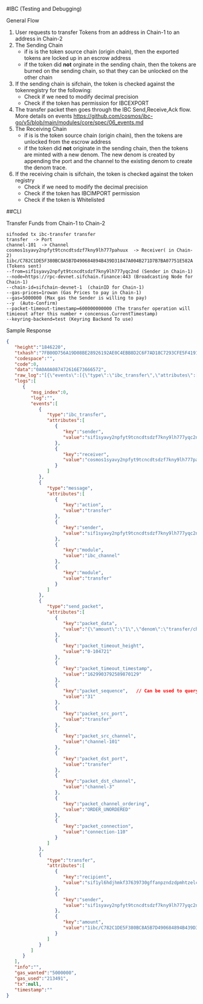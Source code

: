 #IBC (Testing and Debugging)

General Flow 
1. User requests to transfer Tokens from an address in Chain-1 to an address in Chain-2
2. The Sending Chain
    - if is is the token source chain (origin chain), then the exported tokens are locked up in an escrow address
    - if the token did **not** orginate in the sending chain, then the tokens are burned on the sending chain, so that they can be unlocked on the other chain
3. If the sending chain is sifchain, the token is checked against the tokenregistry for the following:
    - Check if we need to modify decimal precision
    - Check if the token has permission for IBCEXPORT
4. The transfer packet then goes through the IBC Send,Receive,Ack flow. More details on events https://github.com/cosmos/ibc-go/v5/blob/main/modules/core/spec/06_events.md
5. The Receiving Chain
    - if is is the token source chain (origin chain), then the tokens are unlocked from the escrow address
    - if the token did **not** originate in the sending chain, then the tokens are minted with a new denom. The new denom is created by appending the port and the channel to the existing denom to create the denom trace.
6. If the receiving chain is sifchain, the token is checked against the token registry 
    - Check if we need to modify the decimal precision
    - Check if the token has IBCIMPORT permission
    - Check if the token is Whitelisted
    
##CLI

Transfer Funds from Chain-1 to Chain-2
```shell
sifnoded tx ibc-transfer transfer 
transfer  -> Port
channel-101  -> Channel
cosmos1syavy2npfyt9tcncdtsdzf7kny9lh777pahuux  -> Receiver( in Chain-2)
1ibc/C782C1DE5F380BC8A5B7D490684894B439D31847A004B271D7B7BA07751E582A (Tokens sent)
--from=sif1syavy2npfyt9tcncdtsdzf7kny9lh777yqc2nd (Sender in Chain-1)
--node=https://rpc-devnet.sifchain.finance:443 (Broadcasting Node for Chain-1)
--chain-id=sifchain-devnet-1  (chainID for Chain-1)
--gas-prices=1rowan (Gas Prices to pay in Chain-1)
--gas=5000000 (Max gas the Sender is willing to pay)
--y  (Auto-Confirm)
--packet-timeout-timestamp=600000000000 (The transfer operation will timieout after this number + concensus.CurrentTimestamp)
--keyring-backend=test (Keyring Backend To use)
```

Sample Response
```json
{
   "height":"1846220",
   "txhash":"7FB00D756A19D08BE28926192AE0C4EBB8D2C6F7AD18C7293CFE5F4191C293ED",
   "codespace":"",
   "code":0,
   "data":"0A0A0A087472616E73666572",
   "raw_log":"[{\"events\":[{\"type\":\"ibc_transfer\",\"attributes\":[{\"key\":\"sender\",\"value\":\"sif1syavy2npfyt9tcncdtsdzf7kny9lh777yqc2nd\"},{\"key\":\"receiver\",\"value\":\"cosmos1syavy2npfyt9tcncdtsdzf7kny9lh777pahuux\"}]},{\"type\":\"message\",\"attributes\":[{\"key\":\"action\",\"value\":\"transfer\"},{\"key\":\"sender\",\"value\":\"sif1syavy2npfyt9tcncdtsdzf7kny9lh777yqc2nd\"},{\"key\":\"module\",\"value\":\"ibc_channel\"},{\"key\":\"module\",\"value\":\"transfer\"}]},{\"type\":\"send_packet\",\"attributes\":[{\"key\":\"packet_data\",\"value\":\"{\\\"amount\\\":\\\"1\\\",\\\"denom\\\":\\\"transfer/channel-101/uphoton\\\",\\\"receiver\\\":\\\"cosmos1syavy2npfyt9tcncdtsdzf7kny9lh777pahuux\\\",\\\"sender\\\":\\\"sif1syavy2npfyt9tcncdtsdzf7kny9lh777yqc2nd\\\"}\"},{\"key\":\"packet_timeout_height\",\"value\":\"0-104721\"},{\"key\":\"packet_timeout_timestamp\",\"value\":\"1629903792589870129\"},{\"key\":\"packet_sequence\",\"value\":\"31\"},{\"key\":\"packet_src_port\",\"value\":\"transfer\"},{\"key\":\"packet_src_channel\",\"value\":\"channel-101\"},{\"key\":\"packet_dst_port\",\"value\":\"transfer\"},{\"key\":\"packet_dst_channel\",\"value\":\"channel-3\"},{\"key\":\"packet_channel_ordering\",\"value\":\"ORDER_UNORDERED\"},{\"key\":\"packet_connection\",\"value\":\"connection-110\"}]},{\"type\":\"transfer\",\"attributes\":[{\"key\":\"recipient\",\"value\":\"sif1yl6hdjhmkf37639730gffanpzndzdpmhtzelcg\"},{\"key\":\"sender\",\"value\":\"sif1syavy2npfyt9tcncdtsdzf7kny9lh777yqc2nd\"},{\"key\":\"amount\",\"value\":\"1ibc/C782C1DE5F380BC8A5B7D490684894B439D31847A004B271D7B7BA07751E582A\"}]}]}]",
   "logs":[
      {
         "msg_index":0,
         "log":"",
         "events":[
            {
               "type":"ibc_transfer",
               "attributes":[
                  {
                     "key":"sender",
                     "value":"sif1syavy2npfyt9tcncdtsdzf7kny9lh777yqc2nd"
                  },
                  {
                     "key":"receiver",
                     "value":"cosmos1syavy2npfyt9tcncdtsdzf7kny9lh777pahuux"
                  }
               ]
            },
            {
               "type":"message",
               "attributes":[
                  {
                     "key":"action",
                     "value":"transfer"
                  },
                  {
                     "key":"sender",
                     "value":"sif1syavy2npfyt9tcncdtsdzf7kny9lh777yqc2nd"
                  },
                  {
                     "key":"module",
                     "value":"ibc_channel"
                  },
                  {
                     "key":"module",
                     "value":"transfer"
                  }
               ]
            },
            {
               "type":"send_packet",
               "attributes":[
                  {
                     "key":"packet_data",
                     "value":"{\"amount\":\"1\",\"denom\":\"transfer/channel-101/uphoton\",\"receiver\":\"cosmos1syavy2npfyt9tcncdtsdzf7kny9lh777pahuux\",\"sender\":\"sif1syavy2npfyt9tcncdtsdzf7kny9lh777yqc2nd\"}"
                  },
                  {
                     "key":"packet_timeout_height",
                     "value":"0-104721"
                  },
                  {
                     "key":"packet_timeout_timestamp",
                     "value":"1629903792589870129"
                  },
                  {
                     "key":"packet_sequence",   // Can be used to query status of the packet
                     "value":"31"
                  },
                  {
                     "key":"packet_src_port",
                     "value":"transfer"
                  },
                  {
                     "key":"packet_src_channel",
                     "value":"channel-101"
                  },
                  {
                     "key":"packet_dst_port",
                     "value":"transfer"
                  },
                  {
                     "key":"packet_dst_channel",
                     "value":"channel-3"
                  },
                  {
                     "key":"packet_channel_ordering",
                     "value":"ORDER_UNORDERED"
                  },
                  {
                     "key":"packet_connection",
                     "value":"connection-110"
                  }
               ]
            },
            {
               "type":"transfer",
               "attributes":[
                  {
                     "key":"recipient",
                     "value":"sif1yl6hdjhmkf37639730gffanpzndzdpmhtzelcg"
                  },
                  {
                     "key":"sender",
                     "value":"sif1syavy2npfyt9tcncdtsdzf7kny9lh777yqc2nd"
                  },
                  {
                     "key":"amount",
                     "value":"1ibc/C782C1DE5F380BC8A5B7D490684894B439D31847A004B271D7B7BA07751E582A"
                  }
               ]
            }
         ]
      }
   ],
   "info":"",
   "gas_wanted":"5000000",
   "gas_used":"213491",
   "tx":null,
   "timestamp":""
}
```



